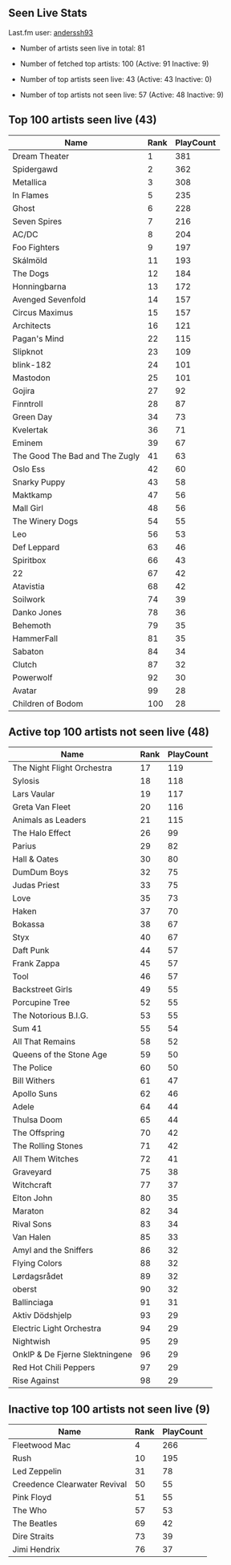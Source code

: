 ## Seen Live Stats

Last.fm user: [anderssh93](https://www.last.fm/user/anderssh93)

- Number of artists seen live in total: 81

- Number of fetched top artists: 100 (Active: 91 Inactive: 9)

- Number of top artists seen live: 43 (Active: 43 Inactive: 0)

- Number of top artists not seen live: 57 (Active: 48 Inactive: 9)

## Top 100 artists seen live (43)

Name                           | Rank | PlayCount
------------------------------ | ---- | ---------
Dream Theater                  | 1    | 381      
Spidergawd                     | 2    | 362      
Metallica                      | 3    | 308      
In Flames                      | 5    | 235      
Ghost                          | 6    | 228      
Seven Spires                   | 7    | 216      
AC/DC                          | 8    | 204      
Foo Fighters                   | 9    | 197      
Skálmöld                       | 11   | 193      
The Dogs                       | 12   | 184      
Honningbarna                   | 13   | 172      
Avenged Sevenfold              | 14   | 157      
Circus Maximus                 | 15   | 157      
Architects                     | 16   | 121      
Pagan's Mind                   | 22   | 115      
Slipknot                       | 23   | 109      
blink-182                      | 24   | 101      
Mastodon                       | 25   | 101      
Gojira                         | 27   | 92       
Finntroll                      | 28   | 87       
Green Day                      | 34   | 73       
Kvelertak                      | 36   | 71       
Eminem                         | 39   | 67       
The Good The Bad and The Zugly | 41   | 63       
Oslo Ess                       | 42   | 60       
Snarky Puppy                   | 43   | 58       
Maktkamp                       | 47   | 56       
Mall Girl                      | 48   | 56       
The Winery Dogs                | 54   | 55       
Leo                            | 56   | 53       
Def Leppard                    | 63   | 46       
Spiritbox                      | 66   | 43       
22                             | 67   | 42       
Atavistia                      | 68   | 42       
Soilwork                       | 74   | 39       
Danko Jones                    | 78   | 36       
Behemoth                       | 79   | 35       
HammerFall                     | 81   | 35       
Sabaton                        | 84   | 34       
Clutch                         | 87   | 32       
Powerwolf                      | 92   | 30       
Avatar                         | 99   | 28       
Children of Bodom              | 100  | 28       

## Active top 100 artists not seen live (48)

Name                           | Rank | PlayCount
------------------------------ | ---- | ---------
The Night Flight Orchestra     | 17   | 119      
Sylosis                        | 18   | 118      
Lars Vaular                    | 19   | 117      
Greta Van Fleet                | 20   | 116      
Animals as Leaders             | 21   | 115      
The Halo Effect                | 26   | 99       
Parius                         | 29   | 82       
Hall & Oates                   | 30   | 80       
DumDum Boys                    | 32   | 75       
Judas Priest                   | 33   | 75       
Love                           | 35   | 73       
Haken                          | 37   | 70       
Bokassa                        | 38   | 67       
Styx                           | 40   | 67       
Daft Punk                      | 44   | 57       
Frank Zappa                    | 45   | 57       
Tool                           | 46   | 57       
Backstreet Girls               | 49   | 55       
Porcupine Tree                 | 52   | 55       
The Notorious B.I.G.           | 53   | 55       
Sum 41                         | 55   | 54       
All That Remains               | 58   | 52       
Queens of the Stone Age        | 59   | 50       
The Police                     | 60   | 50       
Bill Withers                   | 61   | 47       
Apollo Suns                    | 62   | 46       
Adele                          | 64   | 44       
Thulsa Doom                    | 65   | 44       
The Offspring                  | 70   | 42       
The Rolling Stones             | 71   | 42       
All Them Witches               | 72   | 41       
Graveyard                      | 75   | 38       
Witchcraft                     | 77   | 37       
Elton John                     | 80   | 35       
Maraton                        | 82   | 34       
Rival Sons                     | 83   | 34       
Van Halen                      | 85   | 33       
Amyl and the Sniffers          | 86   | 32       
Flying Colors                  | 88   | 32       
Lørdagsrådet                   | 89   | 32       
oberst                         | 90   | 32       
Ballinciaga                    | 91   | 31       
Aktiv Dödshjelp                | 93   | 29       
Electric Light Orchestra       | 94   | 29       
Nightwish                      | 95   | 29       
OnklP & De Fjerne Slektningene | 96   | 29       
Red Hot Chili Peppers          | 97   | 29       
Rise Against                   | 98   | 29       

## Inactive top 100 artists not seen live (9)

Name                         | Rank | PlayCount
---------------------------- | ---- | ---------
Fleetwood Mac                | 4    | 266      
Rush                         | 10   | 195      
Led Zeppelin                 | 31   | 78       
Creedence Clearwater Revival | 50   | 55       
Pink Floyd                   | 51   | 55       
The Who                      | 57   | 53       
The Beatles                  | 69   | 42       
Dire Straits                 | 73   | 39       
Jimi Hendrix                 | 76   | 37       
